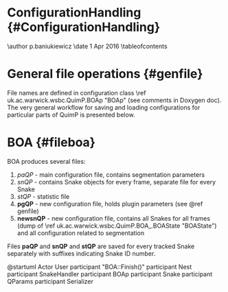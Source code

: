 # ConfigurationHandling {#ConfigurationHandling}

\author p.baniukiewicz
\date 1 Apr 2016
\tableofcontents

# General file operations {#genfile}
File names are defined in configuration class \ref uk.ac.warwick.wsbc.QuimP.BOAp "BOAp" (see comments in Doxygen doc). The very general workflow for saving and loading configurations for particular parts of QuimP is presented below.

# BOA {#fileboa}
BOA produces several files:
1. *paQP* - main configuration file, contains segmentation parameters 
2. *snQP* - contains Snake objects for every frame, separate file for every Snake
3. *stQP* - statistic file
4. **pgQP** - new configuration file, holds plugin parameters (see @ref genfile)
5. **newsnQP** - new configuration file, contains all Snakes for all frames (dump of \ref uk.ac.warwick.wsbc.QuimP.BOA_.BOAState "BOAState") and all configuration related to segmentation

Files **paQP** and **snQP** and **stQP** are saved for every tracked Snake separately with suffixes indicating Snake ID number.

@startuml
Actor User
participant "BOA::Finish()"
participant Nest
participant SnakeHandler
participant BOAp
participant Snake
participant QParams
participant Serializer

User-->"BOA::Finish()"
note left: Click Quit button
"BOA::Finish()" -> Nest: writeSnakes()
loop over all SnakeHandlers
Nest -> Nest : get SnakeHandler
Nest -> SnakeHandler : setEndFrame()
Nest -> SnakeHandler : writeSnakes()
note left #aqua
Produce //snQP// file
separate for every ""Snake""
---
Produce //paQP// file
separate for every ""Snake""
end note
SnakeHandler -> BOAp : get file names
BOAp -->SnakeHandler
loop over all Snakes in SnakeHandler
SnakeHandler -> SnakeHandler : getStoredSnake()
SnakeHandler -> Snake : setPositions()
SnakeHandler -> SnakeHandler : write()
note left #aqua
Add Snake for every
frame to //snQP// file
end note
end
SnakeHandler -> BOAp : writeParams()
note left #aqua : Write //paQP// file
BOAp -> QParams : <<create>>
activate QParams
BOAp-->QParams : //set all fields//
QParams -> QParams : writeParams()
QParams --> BOAp
destroy QParams
end
"BOA::Finish()" -> Nest: analyse()
note left #aqua : Write //stQP// file
"BOA::Finish()" -> Serializer : <SnakePluginList>
Serializer -> Serializer : save()
note left #aqua : Write //pgQP// file
"BOA::Finish()" -> Serializer : <BOAState>
Serializer -> Serializer : save()
note left #orange : Write //newsnQP// file
@enduml

# Description of use for SnakePluginList {#douconfig}

SnakePluginList stores configuration data for plugin stack and every active plugin. The scheme below shows general usage of \ref uk.ac.warwick.wsbc.QuimP.Serializer "Serializer" class.

@startuml
participant BOA_ as QuimP
participant Serializer as ser
participant SnakePluginList as slist
participant Plugin as plugin
participant PluginFactory as pfact
participant IQuimpPlugin as iPlugin

note over User : Cooperate with\nGUI by\nactionPerformed() and\n itemStateChanged()
note over QuimP : Main class instance
note over ser : Responsible for\nsaving and loading\nsupported classes
note over plugin : Internal representation\nof plugin instance
note over iPlugin : external instance\nof plugin

== Initialization ==
QuimP->pfact : <<create>>
note left
For details see 
**SnakePlugin**
document
end note
activate pfact
pfact->pfact : Scan for plugins

QuimP->slist : <<create>>(""NUM_SPLINE_PLUGINS""\n""pluginFactory""\n""viewUpdater"")
activate slist
slist->slist : setInstance
activate slist
slist->plugin : <<create>> at slot //i//
activate plugin
plugin -> iPlugin : <<create>>
activate iPlugin

== Save config ==
QuimP->ser : <<create>>
activate ser
note left
Pass:
""quimpInfo""
""snakePluginList""
endnote  
ser->ser : save()
activate ser
ser->slist : beforeSerialize()
loop over plugins in SnakePluginList
    slist->plugin : downloadPluginConfig()
    plugin->iPlugin : ref.getVersion()
    iPlugin-->plugin : //version//
    plugin->iPlugin : ref.getPluginConfig()
    iPlugin-->plugin : //config//
end
slist-->ser
ser->ser : write

deactivate ser
destroy ser
deactivate plugin

== Load config ==
QuimP->ser : <<create>>
activate ser
QuimP->slist : closeAllWindows
loop over plugins in SnakePluginList
    slist->slist : getInstance(i)
    activate slist
    slist->iPlugin : ref.showUI(false)
    deactivate slist
end
ser->ser : load()
activate ser
ser->slist : afterSerialize()
loop over plugins in SnakePluginList
    slist->plugin : get old config
    note right
    Here is instance
    loaded and created
    by GSon
    endnote
    slist->slist : setInstance(**name**,..)
    activate slist
    slist->plugin : <<create>> at slot //i//
    activate plugin
    plugin->pfact : getInstance(**name**)
    destroy iPlugin
    pfact->iPlugin : <<create>>
    activate iPlugin
    pfact-->plugin : ref
    slist->iPlugin : ref.attachContext
    slist->iPlugin : ref.attachData
    deactivate slist
    slist->plugin : uploadPluginConfig()
    plugin->iPlugin : ref.setPluginConfig()
end
slist-->ser
ser-->QuimP : <<new instance>>
destroy ser
@enduml